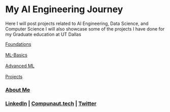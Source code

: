 # My AI Engineering Journey
Here I will post projects related to AI Engineering, Data Science, and Computer Science
I will also showcase some of the projects I have done for my Graduate education at UT Dallas

[Foundations]()
<br />
<br />
[ML-Basics]()
<br />
<br />
[Advanced ML]()
<br />
<br />
[Projects]()

### [About Me](./resume.md)

### [LinkedIn](https://www.linkedin.com/in/rpadilla-aggie-band/) | [Compunaut.tech](https://www.compunaut.tech/) | [Twitter](https://twitter.com/compunautAI)